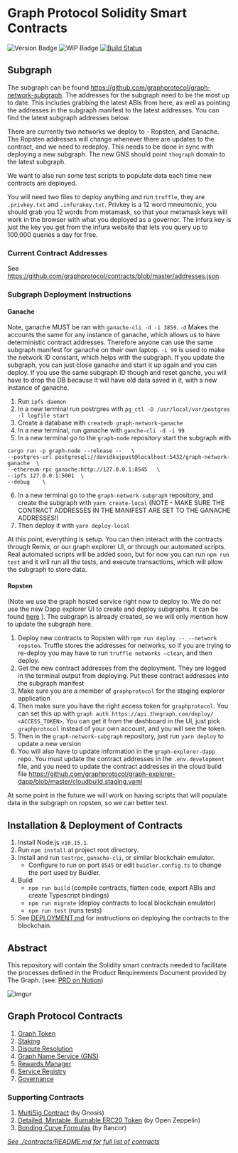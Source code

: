 # Graph Protocol Solidity Smart Contracts

![Version Badge](https://img.shields.io/badge/version-1.0.0-lightgrey.svg)
![WIP Badge](https://img.shields.io/badge/status-POC-blue.svg)
[![Build Status](https://travis-ci.com/graphprotocol/contracts.svg?token=wbxCaTb68vuvzoN4HDgt&branch=master)](https://travis-ci.com/graphprotocol/contracts)

## Subgraph

The subgraph can be found https://github.com/graphprotocol/graph-network-subgraph. The addresses
for the subgraph need to be the most up to date. This includes grabbing the latest ABIs from here,
as well as pointing the addresses in the subgraph manifest to the latest addresses. You can find
the latest subgraph addresses below.

There are currently two networks we deploy to - Ropsten, and Ganache. The Ropsten addresses will
change whenever there are updates to the contract, and we need to redeploy. This needs to be
done in sync with deploying a new subgraph. The new GNS should point `thegraph` domain to the
latest subgraph.

We want to also run some test scripts to populate data each time new contracts are deployed.

You will need two files to deploy anything and run `truffle`, they are `.privkey.txt` and
`.infurakey.txt`. Privkey is a 12 word mneumonic, you should grab you 12 words from metamask, so
that your metamask keys will work in the browser with what you deployed as a governor. The infura
key is just the key you get from the infura website that lets you query up to 100,000 queries a day
for free.

### Current Contract Addresses

See https://github.com/graphprotocol/contracts/blob/master/addresses.json.

### Subgraph Deployment Instructions

#### Ganache

Note, ganache MUST be ran with `ganache-cli -d -i 3859`. `-d` Makes the accounts the same for any
instance of ganache, which allows us to have deterministic contract addresses. Therefore anyone can
use the same subgraph manifest for ganache on their own laptop. `-i 99` is used to make the
network ID constant, which helps with the subgraph. If you update the subgraph, you can just
close ganache and start it up again and you can deploy. If you use the same subgraph ID though and
reset ganche, you will have to drop the DB because it will have old data saved in it, with a new
instance of ganache.

1. Run `ipfs daemon`
2. In a new terminal run postrgres with `pg_ctl -D /usr/local/var/postgres -l logfile start`
3. Create a database with `createdb graph-network-ganache`
4. In a new terminal, run ganache with `ganche-cli -d -i 99`
5. In a new terminal go to the `graph-node` repository start the subgraph with

```
cargo run -p graph-node --release --   \
--postgres-url postgresql://davidkajpust@localhost:5432/graph-network-ganache  \
--ethereum-rpc ganache:http://127.0.0.1:8545   \
--ipfs 127.0.0.1:5001  \
--debug    \
```

6. In a new terminal go to the `graph-network-subgraph` repository, and create the subgraph with
   `yarn create-local` (NOTE - MAKE SURE THE CONTRACT ADDRESSES IN THE MANIFEST ARE SET TO THE
   GANACHE ADDRESSES!)
7. Then deploy it with `yarn deploy-local`

At this point, everything is setup. You can then interact with the contracts through Remix, or
our graph explorer UI, or through our automated scripts. Real automated scripts will be added soon,
but for now you can run `npm run test` and it will run all the tests, and execute transactions,
which will allow the subgraph to store data.

#### Ropsten

(Note we use the graph hosted service right now to deploy to. We do not use the new Dapp explorer UI
to create and deploy subgraphs. It can be found [here](https://staging.thegraph.com/explorer/subgraph/graphprotocol/explorer-dapp)
]. The subgraph is already created, so we will only mention how to update the subgraph here.

1. Deploy new contracts to Ropsten with `npm run deploy -- --network ropsten`. Truffle stores the
   addresses for networks, so if you are trying to re-deploy you may have to run
   `truffle networks —clean`, and then deploy.
2. Get the new contract addresses from the deployment. They are logged in the terminal output from
   deploying. Put these contract addresses into the subgraph manifest
3. Make sure you are a member of `graphprotocol` for the staging explorer application
4. Then make sure you have the right access token for `graphprotocol`. You can set this up with
   `graph auth https://api.thegraph.com/deploy/ <ACCESS_TOKEN>`. You can get it from the dashboard in the
   UI, just pick `graphprotocol` instead of your own account, and you will see the token.
5. Then in the `graph-network-subgraph` repository, just run `yarn deploy` to update a new version
6. You will also have to update information in the `graph-explorer-dapp` repo. You must update
   the contract addresses in the `.env.development` file, and you need to update the contract addresses
   in the cloud build file
   https://github.com/graphprotocol/graph-explorer-dapp/blob/master/cloudbuild.staging.yaml

At some point in the future we will work on having scripts that will populate data in the subgraph
on ropsten, so we can better test.

## Installation &amp; Deployment of Contracts

1. Install Node.js `v10.15.1`.
2. Run `npm install` at project root directory.
3. Install and run `testrpc`, `ganache-cli`, or similar blockchain emulator.
   - Configure to run on port `8545` or edit `buidler.config.ts` to change the port used by Buidler.
4. Build
   - `npm run build` (compile contracts, flatten code, export ABIs and create Typescript bindings)
   - `npm run migrate` (deploy contracts to local blockchain emulator)
   - `npm run test` (runs tests)
5. See [DEPLOYMENT.md](./DEPLOYMENT.md) for instructions on deploying the contracts to the blockchain.

## Abstract

This repository will contain the Solidity smart contracts needed to facilitate the processes defined in the Product Requirements Document provided by The Graph.
(see: [PRD on Notion](https://www.notion.so/Hybrid-POC-Smart-Contracts-18646757d3644f73bf9fdfb2e98b93eb))

![Imgur](https://i.imgur.com/9uwiie1.png)

## Graph Protocol Contracts

1. [Graph Token](./contracts/GraphToken.sol)
2. [Staking](./contracts/Staking.sol)
3. [Dispute Resolution](./contracts/DisputeManager.sol)
4. [Graph Name Service (GNS)](./contracts/GNS.sol)
5. [Rewards Manager](./contracts/RewardsManager.sol)
6. [Service Registry](./contracts/ServiceRegistry.sol)
7. [Governance](./contracts/Governed.sol)

### Supporting Contracts

1. [MultiSig Contract](./contracts/MultiSigWallet.sol) (by Gnosis)
2. [Detailed, Mintable, Burnable ERC20 Token](./contracts/openzeppelin/) (by Open Zeppelin)
3. [Bonding Curve Formulas](./contracts/bancor/) (by Bancor)

_[See ./contracts/README.md for full list of contracts](./contracts/)_
